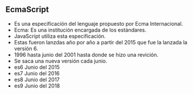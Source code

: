 ## EcmaScript

* Es una especificación del lenguaje propuesto por Ecma Internacional.
* Ecma: Es una institución encargada de los estándares.
* JavaScript utiliza esta especificación.
* Estas fueron lanzdas año por año a partir del 2015 que fue la lanzada la versión 6.
* 1996 hasta junio del 2001 hasta donde se hizo una revición.
* Se saca una nueva versión cada junio.
* es6 Junio del 2015
* es7 Junio del 2016
* es8 Junio del 2017
* es9 Junio del 2018